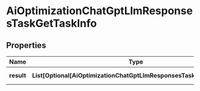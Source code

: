 # AiOptimizationChatGptLlmResponsesTaskGetTaskInfo


## Properties

| Name | Type | Description | Notes |
|------------ | ------------- | ------------- | -------------|
**result** | **List[Optional[AiOptimizationChatGptLlmResponsesTaskGetResultInfo]]** | array of results |[optional]|